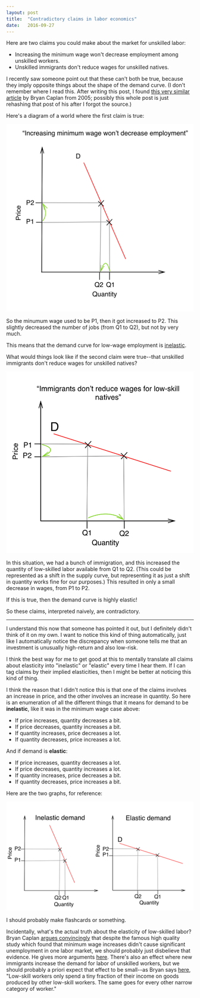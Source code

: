 ```yaml
---
layout: post
title:  "Contradictory claims in labor economics"
date:   2016-09-27
---
```


Here are two claims you could make about the market for unskilled labor:

- Increasing the minimum wage won't decrease employment among unskilled workers.
- Unskilled immigrants don't reduce wages for unskilled natives.

I recently saw someone point out that these can't both be true, because they imply opposite things about the shape of the demand curve. (I don't remember where I read this. After writing this post, I found [this very similar article](http://econlog.econlib.org/archives/2005/05/infinite_contra.html) by Bryan Caplan from 2005; possibly this whole post is just rehashing that post of his after I forgot the source.)

Here's a diagram of a world where the first claim is true:

![supply and demand diagram](/img/min_wage.png)

So the minumum wage used to be P1, then it got increased to P2. This slightly decreased the number of jobs (from Q1 to Q2), but not by very much.

This means that the demand curve for low-wage employment is [inelastic](https://en.wikipedia.org/wiki/Price_elasticity_of_demand).

What would things look like if the second claim were true--that unskilled immigrants don't reduce wages for unskilled natives?

![supply and demand diagram](/img/immigrant_wage.png)

In this situation, we had a bunch of immigration, and this increased the quantity of low-skilled labor available from Q1 to Q2. (This could be represented as a shift in the supply curve, but representing it as just a shift in quantity works fine for our purposes.) This resulted in only a small decrease in wages, from P1 to P2.

If this is true, then the demand curve is highly elastic!

So these claims, interpreted naively, are contradictory.

---

I understand this now that someone has pointed it out, but I definitely didn't think of it on my own. I want to notice this kind of thing automatically, just like I automatically notice the discrepancy when someone tells me that an investment is unusually high-return and also low-risk.

I think the best way for me to get good at this to mentally translate all claims about elasticity into "inelastic" or "elastic" every time I hear them. If I can tag claims by their implied elasticities, then I might be better at noticing this kind of thing.

I think the reason that I didn't notice this is that one of the claims involves an increase in price, and the other involves an increase in quantity. So here is an enumeration of all the different things that it means for demand to be **inelastic**, like it was in the minimum wage case above:

- If price increases, quantity decreases a bit.
- If price decreases, quantity increases a bit.
- If quantity increases, price decreases a lot.
- If quantity decreases, price increases a lot.

And if demand is **elastic**:

- If price increases, quantity decreases a lot.
- If price decreases, quantity increases a lot.
- If quantity increases, price decreases a bit.
- If quantity decreases, price increases a bit.

Here are the two graphs, for reference:

![supply and demand diagram](/img/both_elasticities.png)

I should probably make flashcards or something.

Incidentally, what's the actual truth about the elasticity of low-skilled labor? Bryan Caplan [argues convincingly](http://econlog.econlib.org/archives/2013/03/the_vice_of_sel.html) that despite the famous high quality study which found that minimum wage increases didn't cause significant unemployment in one labor market, we should probably just disbelieve that evidence. He gives more arguments [here](http://econlog.econlib.org/archives/2005/05/infinite_contra.html). There's also an effect where new immigrants increase the demand for labor of unskilled workers, but we should probably a priori expect that effect to be small--as Bryan says [here](http://econlog.econlib.org/archives/2013/03/immigration_the_1.html), "Low-skill workers only spend a tiny fraction of their income on goods produced by other low-skill workers.  The same goes for every other narrow category of worker."
